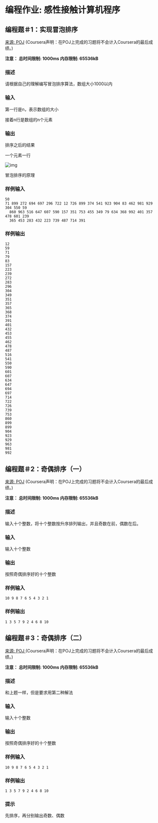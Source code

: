 # 编程作业: 感性接触计算机程序

## 编程题＃1：实现冒泡排序

[来源: POJ](http://pkuic.openjudge.cn/ziyoulianxi/18/) (Coursera声明：在POJ上完成的习题将不会计入Coursera的最后成绩。)

**注意： 总时间限制: 1000ms 内存限制: 65536kB**

### 描述

请根据自己的理解编写冒泡排序算法，数组大小1000以内

### 输入

第一行是n，表示数组的大小

接着n行是数组的n个元素

### 输出

排序之后的结果

一个元素一行

![img](https://d3c33hcgiwev3.cloudfront.net/50JOQxnnEeW4giIAC5XN5A_fb79d5ef3917cf5bb7b71d1aade05536_Bubble-sort.gif?Expires=1513382400&Signature=kikiCmnxuqFJ60p8GL6WgMWuWltgnfVbnUWO~DNCZDvPxUn-BJFuPBcmsgZVWz8uZ1RZWhx1Wk701hDC5tgJs6Ygpw4Fhh~qLgUa4zFbn7bBTI3mk5Osk1o6vq8j7QrGA2XfBd6exkfr4xKVoksoIIv8cnTllJrc~0drKFgIxx0_&Key-Pair-Id=APKAJLTNE6QMUY6HBC5A)

冒泡排序的原理

### 样例输入

```
50
71 899 272 694 697 296 722 12 726 899 374 541 923 904 83 462 981 929 304 550 59 
  860 963 516 647 607 590 157 351 753 455 349 79 634 368 992 401 357 478 601 239 
  365 453 283 432 223 739 487 714 391
```

### 样例输出

```
12
59
71
79
83
157
223
239
272
283
296
304
349
351
357
365
368
374
391
401
432
453
455
462
478
487
516
541
550
590
601
607
634
647
694
697
714
722
726
739
753
860
899
899
904
923
929
963
981
992
```

## 编程题＃2：奇偶排序（一）

[来源: POJ](http://pkuic.openjudge.cn/ziyoulianxi/19/) (Coursera声明：在POJ上完成的习题将不会计入Coursera的最后成绩。)

**注意： 总时间限制: 1000ms 内存限制: 65536kB**

### 描述

输入十个整数，将十个整数按升序排列输出，并且奇数在前，偶数在后。

### 输入

输入十个整数

### 输出

按照奇偶排序好的十个整数

### 样例输入

```
10 9 8 7 6 5 4 3 2 1
```

### 样例输出

```
1 3 5 7 9 2 4 6 8 10
```

## 编程题＃3：奇偶排序（二）

[来源: POJ ](http://pkuic.openjudge.cn/ziyoulianxi/19/)(Coursera声明：在POJ上完成的习题将不会计入Coursera的最后成绩。)

**注意： 总时间限制: 1000ms 内存限制: 65536kB**

### 描述

和上题一样，但是要求用第二种解法

### 输入

输入十个整数

### 输出

按照奇偶排序好的十个整数

### 样例输入

```
10 9 8 7 6 5 4 3 2 1
```

### 样例输出

```
1 3 5 7 9 2 4 6 8 10
```

### 提示

先排序，再分别输出奇数、偶数